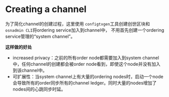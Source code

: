 # Creating a channel

为了简化channel的创建过程，这里使用 `configtxgen`工具创建创世区块和  `osnadmin CLI`将ordering service加入到channel中， 不用首先创建一个ordering service管理的“system channel”。

**这样做的好处**

- increased privacy：之前的所有order node都需要加入到system channel中，任何channel的创建都会被order node看到，即使这个node并没有加入到该channel中。
- 可扩展性：当system channel上有大量的ordering nodes时，启动一个node会导致所有的order同步所有的channel ledger。同时大量的nodes增加了nodes间的心跳同步时延。

